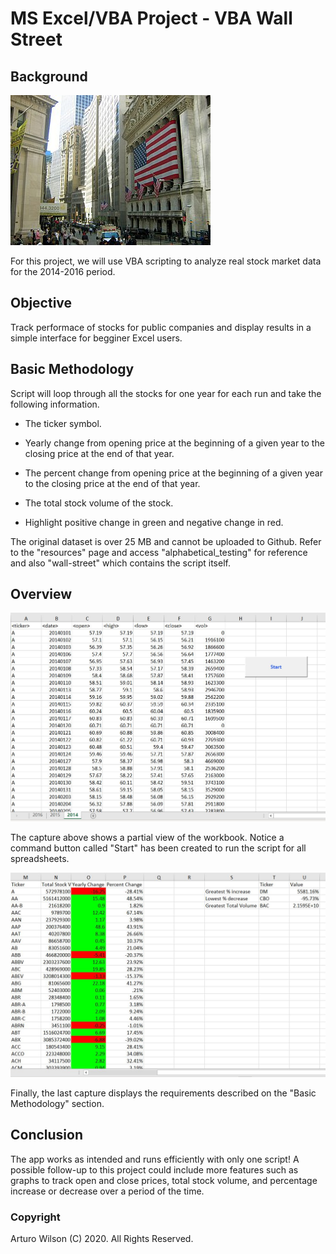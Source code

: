 # MS Excel/VBA Project - VBA Wall Street

## Background

![wall-street](images/wall-street.jpg)

For this project, we will use VBA scripting to analyze real stock market data for the 2014-2016 period. 

## Objective

Track performace of stocks for public companies and display results in a simple interface for begginer Excel users.

## Basic Methodology

Script will loop through all the stocks for one year for each run and take the following information.

  * The ticker symbol.

  * Yearly change from opening price at the beginning of a given year to the closing price at the end of that year.

  * The percent change from opening price at the beginning of a given year to the closing price at the end of that year.

  * The total stock volume of the stock.

  * Highlight positive change in green and negative change in red.
 
 The original dataset is over 25 MB and cannot be uploaded to Github. Refer to the "resources" page and access "alphabetical_testing" for reference and also "wall-street" which contains the script itself.

## Overview

![overview](images/overview.JPG)

The capture above shows a partial view of the workbook. Notice a command button called "Start" has been created to run the script for all spreadsheets. 

![results](images/results.JPG)

Finally, the last capture displays the requirements described on the "Basic Methodology" section. 

## Conclusion 

The app works as intended and runs efficiently with only one script! A possible follow-up to this project could include more features such as graphs to track open and close prices, total stock volume, and percentage increase or decrease over a period of the time.

### Copyright

Arturo Wilson (C) 2020. All Rights Reserved.
